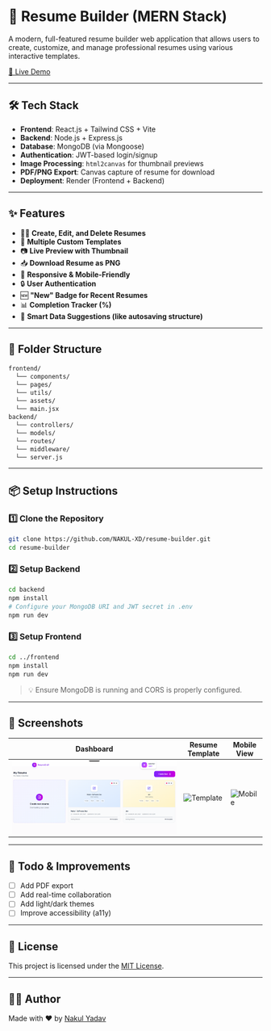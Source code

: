 # 🚀 Resume Builder (MERN Stack)

A modern, full-featured resume builder web application that allows users to create, customize, and manage professional resumes using various interactive templates.

[🔗 Live Demo](https://resume-builder-frontend-g8kc.onrender.com)



---

## 🛠️ Tech Stack

- **Frontend**: React.js + Tailwind CSS + Vite
- **Backend**: Node.js + Express.js
- **Database**: MongoDB (via Mongoose)
- **Authentication**: JWT-based login/signup
- **Image Processing**: `html2canvas` for thumbnail previews
- **PDF/PNG Export**: Canvas capture of resume for download
- **Deployment**: Render (Frontend + Backend)

---

## ✨ Features

- 🧑‍💼 **Create, Edit, and Delete Resumes**
- 🎨 **Multiple Custom Templates**
- 📷 **Live Preview with Thumbnail**
- 📥 **Download Resume as PNG**
- 📱 **Responsive & Mobile-Friendly**
- 🔒 **User Authentication**
- 🆕 **"New" Badge for Recent Resumes**
- 📊 **Completion Tracker (%)**
- 🧠 **Smart Data Suggestions (like autosaving structure)**

---

## 📂 Folder Structure

```
frontend/
  └── components/
  └── pages/
  └── utils/
  └── assets/
  └── main.jsx
backend/
  └── controllers/
  └── models/
  └── routes/
  └── middleware/
  └── server.js
```

---

## 📦 Setup Instructions

### 1️⃣ Clone the Repository

```bash
git clone https://github.com/NAKUL-XD/resume-builder.git
cd resume-builder
```

### 2️⃣ Setup Backend

```bash
cd backend
npm install
# Configure your MongoDB URI and JWT secret in .env
npm run dev
```

### 3️⃣ Setup Frontend

```bash
cd ../frontend
npm install
npm run dev
```

> 💡 Ensure MongoDB is running and CORS is properly configured.

---

## 📸 Screenshots

| Dashboard | Resume Template | Mobile View |
|----------|----------------|-------------|
| ![Dashboard](./image.png) | ![Template](https://user-images.githubusercontent.com/your-username/template.png) | ![Mobile](https://user-images.githubusercontent.com/your-username/mobile.png) |

---

## 🧪 Todo & Improvements

- [ ] Add PDF export
- [ ] Add real-time collaboration
- [ ] Add light/dark themes
- [ ] Improve accessibility (a11y)

---

## 📜 License

This project is licensed under the [MIT License](LICENSE).

---

## 🙋‍♂️ Author

Made with ❤️ by [Nakul Yadav](https://github.com/NAKUL-XD)
